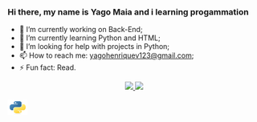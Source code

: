 ### Hi there, my name is Yago Maia and i learning progammation

- 🔭 I’m currently working on Back-End;
- 🌱 I’m currently learning Python and HTML;
- 🤔 I’m looking for help with projects in Python;
- 📫 How to reach me: yagohenriquev123@gmail.com;
- ⚡ Fun fact: Read.

<div align="center">
  <a href="https://github.com/YagoMaia">
  <img height="180em" src="https://github-readme-stats.vercel.app/api?username=YagoMaia&show_icons=true&theme=dark&include_all_commits=true&count_private=true"/>
  <img height="160em" src="https://github-readme-stats.vercel.app/api/top-langs/?username=YagoMaia&layout=compact&langs_count=7&theme=dark"/>
</div>
<div style="display: inline_block"><br>
  <img align="center" alt="Rafa-Python" height="30" width="40" src="https://raw.githubusercontent.com/devicons/devicon/master/icons/python/python-original.svg">
</div>
  
   ##
